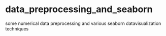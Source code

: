 # data_preprocessing_and_seaborn
some numerical data preprocessing and various seaborn datavisualization techniques
